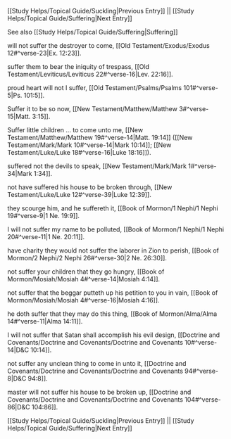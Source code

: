 [[Study Helps/Topical Guide/Suckling|Previous Entry]]  ||  [[Study Helps/Topical Guide/Suffering|Next Entry]]

 See also [[Study Helps/Topical Guide/Suffering|Suffering]]

 will not suffer the destroyer to come, [[Old Testament/Exodus/Exodus 12#^verse-23|Ex. 12:23]].

 suffer them to bear the iniquity of trespass, [[Old Testament/Leviticus/Leviticus 22#^verse-16|Lev. 22:16]].

 proud heart will not I suffer, [[Old Testament/Psalms/Psalms 101#^verse-5|Ps. 101:5]].

 Suffer it to be so now, [[New Testament/Matthew/Matthew 3#^verse-15|Matt. 3:15]].

 Suffer little children ... to come unto me, [[New Testament/Matthew/Matthew 19#^verse-14|Matt. 19:14]] ([[New Testament/Mark/Mark 10#^verse-14|Mark 10:14]]; [[New Testament/Luke/Luke 18#^verse-16|Luke 18:16]]).

 suffered not the devils to speak, [[New Testament/Mark/Mark 1#^verse-34|Mark 1:34]].

 not have suffered his house to be broken through, [[New Testament/Luke/Luke 12#^verse-39|Luke 12:39]].

 they scourge him, and he suffereth it, [[Book of Mormon/1 Nephi/1 Nephi 19#^verse-9|1 Ne. 19:9]].

 I will not suffer my name to be polluted, [[Book of Mormon/1 Nephi/1 Nephi 20#^verse-11|1 Ne. 20:11]].

 have charity they would not suffer the laborer in Zion to perish, [[Book of Mormon/2 Nephi/2 Nephi 26#^verse-30|2 Ne. 26:30]].

 not suffer your children that they go hungry, [[Book of Mormon/Mosiah/Mosiah 4#^verse-14|Mosiah 4:14]].

 not suffer that the beggar putteth up his petition to you in vain, [[Book of Mormon/Mosiah/Mosiah 4#^verse-16|Mosiah 4:16]].

 he doth suffer that they may do this thing, [[Book of Mormon/Alma/Alma 14#^verse-11|Alma 14:11]].

 I will not suffer that Satan shall accomplish his evil design, [[Doctrine and Covenants/Doctrine and Covenants/Doctrine and Covenants 10#^verse-14|D&C 10:14]].

 not suffer any unclean thing to come in unto it, [[Doctrine and Covenants/Doctrine and Covenants/Doctrine and Covenants 94#^verse-8|D&C 94:8]].

 master will not suffer his house to be broken up, [[Doctrine and Covenants/Doctrine and Covenants/Doctrine and Covenants 104#^verse-86|D&C 104:86]].

[[Study Helps/Topical Guide/Suckling|Previous Entry]]  ||  [[Study Helps/Topical Guide/Suffering|Next Entry]]